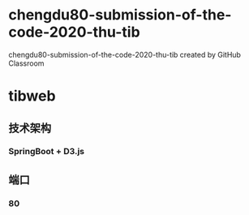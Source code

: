 # chengdu80-submission-of-the-code-2020-thu-tib
chengdu80-submission-of-the-code-2020-thu-tib created by GitHub Classroom

# tibweb
## 技术架构
### SpringBoot + D3.js
## 端口
### 80

